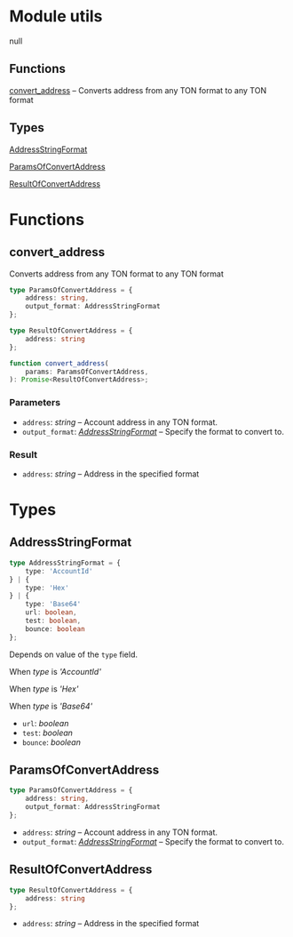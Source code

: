 # Module utils

null
## Functions
[convert_address](#convert_address) – Converts address from any TON format to any TON format

## Types
[AddressStringFormat](#AddressStringFormat)

[ParamsOfConvertAddress](#ParamsOfConvertAddress)

[ResultOfConvertAddress](#ResultOfConvertAddress)


# Functions
## convert_address

Converts address from any TON format to any TON format

```ts
type ParamsOfConvertAddress = {
    address: string,
    output_format: AddressStringFormat
};

type ResultOfConvertAddress = {
    address: string
};

function convert_address(
    params: ParamsOfConvertAddress,
): Promise<ResultOfConvertAddress>;
```
### Parameters
- `address`: _string_ – Account address in any TON format.
- `output_format`: _[AddressStringFormat](mod_utils.md#AddressStringFormat)_ – Specify the format to convert to.
### Result

- `address`: _string_ – Address in the specified format


# Types
## AddressStringFormat
```ts
type AddressStringFormat = {
    type: 'AccountId'
} | {
    type: 'Hex'
} | {
    type: 'Base64'
    url: boolean,
    test: boolean,
    bounce: boolean
};
```
Depends on value of the  `type` field.

When _type_ is _'AccountId'_


When _type_ is _'Hex'_


When _type_ is _'Base64'_


- `url`: _boolean_
- `test`: _boolean_
- `bounce`: _boolean_


## ParamsOfConvertAddress
```ts
type ParamsOfConvertAddress = {
    address: string,
    output_format: AddressStringFormat
};
```
- `address`: _string_ – Account address in any TON format.
- `output_format`: _[AddressStringFormat](mod_utils.md#AddressStringFormat)_ – Specify the format to convert to.


## ResultOfConvertAddress
```ts
type ResultOfConvertAddress = {
    address: string
};
```
- `address`: _string_ – Address in the specified format


